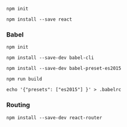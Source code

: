 `npm init`

`npm install --save react`

### Babel

`npm init`

`npm install --save-dev babel-cli`

`npm install --save-dev babel-preset-es2015`

`npm run build`

`echo '{"presets": ["es2015"] }' > .babelrc`


### Routing
`npm install --save-dev react-router`